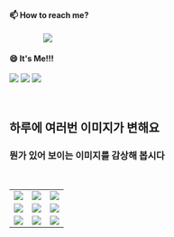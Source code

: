 #### 📫 How to reach me?
<a href="mailto:thquddnr123@gmail.com">
    <img 
        src="https://img.shields.io/badge/Gmail-d14836?style=flat-square&logo=Gmail&logoColor=white&link=mailto:thquddnr123@gmail.com"
        style="height : auto; margin-left : 60px; margin-right : 60px;"/>
</a>

#### 😄 It's Me!!!

<a href="https://cybecho.notion.site/SBU-s-Archives-854ccd3338c2456a867956f26143998a" target="_blank"><img src="https://img.shields.io/badge/Portfolio-303030?style=for-the-badge&logo=Notion&logoColor=white"/></a>
<a href="https://www.instagram.com/junk_warrior_vintage/" target="_blank"><img src="https://img.shields.io/badge/@junk_warrir_vintage-E4405F?style=for-the-badge&logo=Instagram&logoColor=white"/></a>
<a href="https://www.behance.net/thquddnr125654" target="_blank"><img src="https://img.shields.io/badge/Behance-1769FF?style=for-the-badge&logo=Behance&logoColor=white"/></a>

</br>

## 하루에 여러번 이미지가 변해요
### 뭔가 있어 보이는 이미지를 감상해 봅시다

<!--
마크업 바로보기 사이트
https://dillinger.io/ 
-->
 <br/> <table>
<tr>
<td><a href='https://kimjongillookingatthings.tumblr.com/'><img src='https://www.random-art.org/img/large/416417.jpg'></a></td>
<td><a href='https://leekspin.com/'><img src='https://www.random-art.org/img/large/416646.jpg'></a></td>
<td><a href='https://pointerpointer.com/'><img src='https://www.random-art.org/img/large/416704.jpg'></a></td>
</tr>
<tr>
<td><a href='https://pointerpointer.com/'><img src='https://www.random-art.org/img/large/417380.jpg'></a></td>
<td><a href='https://www.cameronsworld.net'><img src='https://www.random-art.org/img/large/415724.jpg'></a></td>
<td><a href='https://leekspin.com/'><img src='https://www.random-art.org/img/large/416557.jpg'></a></td>
</tr>
<tr>
<td><a href='https://kimjongillookingatthings.tumblr.com/'><img src='https://www.random-art.org/img/large/415901.jpg'></a></td>
<td><a href='https://www.cameronsworld.net'><img src='https://www.random-art.org/img/large/415892.jpg'></a></td>
<td><a href='https://pointerpointer.com/'><img src='https://www.random-art.org/img/large/416355.jpg'></a></td>
</tr>
</table>

